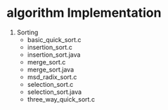 # algorithm Implementation

1. Sorting
    * basic_quick_sort.c
    * insertion_sort.c
    * insertion_sort.java
    * merge_sort.c
    * merge_sort.java
    * msd_radix_sort.c
    * selection_sort.c
    * selection_sort.java
    * three_way_quick_sort.c
